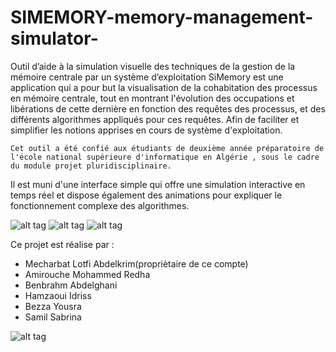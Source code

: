 # SIMEMORY-memory-management-simulator-
Outil d’aide à la simulation visuelle des techniques de la gestion de la mémoire centrale par un système d’exploitation
SiMemory est une application qui a pour but la visualisation de la cohabitation des processus en mémoire centrale, tout en montrant l'évolution des occupations et libérations de cette dernière en fonction des requêtes des processus, et des différents algorithmes appliqués pour ces requêtes. Afin de faciliter et simplifier les notions apprises en cours de système d'exploitation.                   
 
 	Cet outil a été confié aux étudiants de deuxième année préparatoire de l'école national supérieure d'informatique en Algérie , sous le cadre du module projet pluridisciplinaire.		
	
Il est muni d'une interface simple qui offre une simulation interactive en temps réel et dispose également des animations pour expliquer le fonctionnement complexe des algorithmes.



![alt tag](https://user-images.githubusercontent.com/40919923/91321095-2d66d700-e7b6-11ea-9865-a02119ebf6ba.PNG)
![alt tag](https://user-images.githubusercontent.com/40919923/91321208-4b343c00-e7b6-11ea-9642-acb042c78b98.PNG)
![alt tag](https://user-images.githubusercontent.com/40919923/91321220-4cfdff80-e7b6-11ea-8a4f-fcd9d3d2707b.PNG)


Ce projet est réalise par :
- Mecharbat Lotfi Abdelkrim(propriètaire de ce compte)
- Amirouche Mohammed Redha
- Benbrahm Abdelghani
- Hamzaoui Idriss
- Bezza Yousra
- Samil Sabrina


![alt tag](https://user-images.githubusercontent.com/40919923/91321598-b4b44a80-e7b6-11ea-9aad-e54f25186856.PNG)
